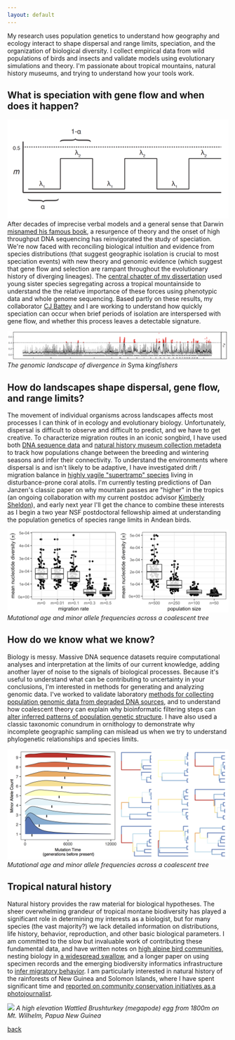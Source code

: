 ```yaml
---
layout: default
---
```


My research uses population genetics to understand how geography and ecology interact to shape dispersal and range limits, speciation, and the organization of biological diversity. I collect empirical data from wild populations of birds and insects and validate models using evolutionary simulations and theory. I'm passionate about tropical mountains, natural history museums, and trying to understand how your tools work.  

## What is speciation with gene flow and when does it happen?

![](/images/speciation_model.png)
After decades of imprecise verbal models and a general sense that Darwin [misnamed his famous book](https://doi.org/10.1098/rstb.2008.0081),
a resurgence of theory and the onset of high throughput DNA sequencing has reinvigorated the study of speciation. We're now faced with reconciling
biological intuition and evidence from species distributions (that suggest geographic isolation is crucial to most speciation events) with new theory
and genomic evidence (which suggest that gene flow and selection are rampant throughout the evolutionary history of diverging lineages). The [central chapter of my dissertation](https://doi.org/10.1101/589044) used young sister species segregating across a tropical mountainside to understand the the relative importance of these forces using phenotypic data and whole genome sequencing.
Based partly on these results, my collaborator [CJ Battey](http://cjbattey.com/) and I are working to understand how quickly speciation can occur when brief periods of isolation are interspersed with gene flow, and whether this process leaves a detectable signature.

![](/images/manhattan_new.png)
*The genomic landscape of divergence in* Syma *kingfishers*

## How do landscapes shape dispersal, gene flow, and range limits?

The movement of individual organisms across landscapes affects most processes I can think of in ecology and evolutionary biology. Unfortunately, dispersal is difficult to observe and difficult to predict, and we have to get creative. To characterize migration routes in an iconic songbird, I have used both [DNA sequence data](https://doi.org/10.1086/695439) and [natural history museum collection metadeta](https://doi.org/10.7717/peerj.1871) to track how populations change between the breeding and wintering seasons and infer their connectivity. To understand the environments where dispersal is and isn't likely to be adaptive, I have investigated drift / migration balance in [highly vagile "supertramp" species](https://doi.org/10.1016/j.ympev.2015.08.018) living in disturbance-prone coral atolls. I'm currently testing predictions of Dan Janzen's classic paper on why mountain passes are "higher" in the tropics (an ongoing collaboration with my current postdoc advisor [Kimberly Sheldon](http://www.biogeographyresearch.org/)), and early next year I'll get the chance to combine these interests as I begin a two year NSF postdoctoral fellowship aimed at understanding the population genetics of species range limits in Andean birds.

![](/images/range_limits.png)
*Mutational age and minor allele frequencies across a coalescent tree*

## How do we know what we know?  

Biology is messy. Massive DNA sequence datasets require computational analyses and interpretation at the limits of our current knowledge, adding another layer of noise to the signals of biological processes. Because it's useful to understand what can be contributing to uncertainty in your conclusions, I'm interested in methods for generating and analyzing genomic data. I've worked to validate laboratory [methods for collecting population genomic data from degraded DNA sources](https://doi.org/10.1002/ece3.3065),
and to understand how coalescent theory can explain why bioinformatic filtering steps can [alter inferred patterns of population genetic structure](https://doi.org/10.1111/1755-0998.12995). I have also used a classic taxonomic conundrum in ornithology to demonstrate why incomplete geographic sampling can mislead us when we try to understand phylogenetic relationships and species limits.

![](/images/sfs_ridge.png)
*Mutational age and minor allele frequencies across a coalescent tree*

## Tropical natural history  

Natural history provides the raw material for biological hypotheses. The sheer overwhelming grandeur of tropical montane biodiversity has played a significant role in determining my interests as a biologist, but for many species (the vast majority?) we lack detailed information on distributions, life history, behavior, reproduction, and other basic biological parameters. I am committed to the slow but invaluable work of contributing these fundamental data, and have written notes on [high alpine bird communities](https://www.researchgate.net/publication/309534829_Notes_on_birds_and_logistics_from_the_south_side_of_Mount_Giluwe_SHP), nesting biology in [a widespread swallow](http://journals.sfu.ca/ornneo/index.php/ornneo/article/view/402), and a
longer paper on using specimen records and the emerging biodiversity informatics
infrastructure to [infer migratory behavior](https://doi.org/10.7717/peerj.1871). I am particularly interested in natural history of the rainforests of New Guinea and Solomon Islands, where I have spent significant time and
[reported on community conservation initiatives as a photojournalist](https://www.biographic.com/posts/sto/where-the-rainforest-meets-the-road).

![](/images/brushturkey.jpg)
*A high elevation Wattled Brushturkey (megapode) egg from 1800m on Mt. Wilhelm, Papua New Guinea*

[back](./)
